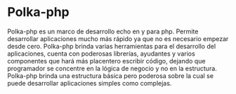 Polka-php
=========

Polka-php es un marco de desarrollo echo en y para php. Permite desarrollar 
aplicaciones mucho más rápido ya que no es necesario empezar desde cero. 
Polka-php brinda varias herramientas para el desarrollo del aplicaciones, 
cuenta con poderosas librerías, ayudantes y varios componentes que hará más 
placentero escribir código, dejando que programador se concentre en la lógica 
de negocio y no en la estructura. Polka-php brinda una estructura básica pero 
poderosa sobre la cual se puede desarrollar aplicaciones simples como complejas.
